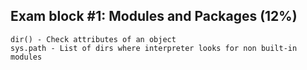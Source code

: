 ## Exam block #1: Modules and Packages (12%)

```
dir() - Check attributes of an object
sys.path - List of dirs where interpreter looks for non built-in modules 
```
